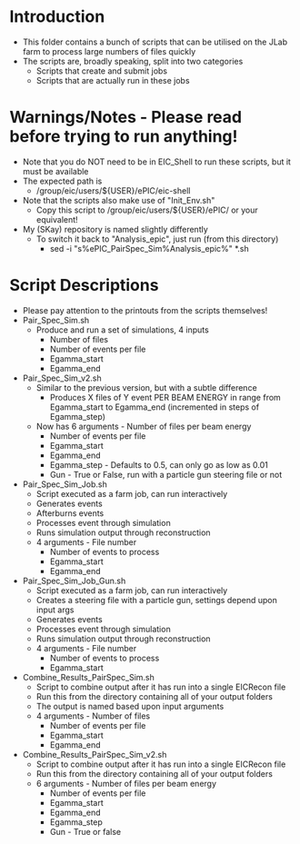 # Introduction

- This folder contains a bunch of scripts that can be utilised on the JLab farm to process large numbers of files quickly
- The scripts are, broadly speaking, split into two categories
  - Scripts that create and submit jobs
  - Scripts that are actually run in these jobs


# Warnings/Notes - Please read before trying to run anything!

- Note that you do NOT need to be in EIC_Shell to run these scripts, but it must be available
- The expected path is 
  - /group/eic/users/${USER}/ePIC/eic-shell
- Note that the scripts also make use of "Init_Env.sh"
  - Copy this script to /group/eic/users/${USER}/ePIC/ or your equivalent!
- My (SKay) repository is named slightly differently
  - To switch it back to "Analysis_epic", just run (from this directory)
    - sed -i "s%ePIC_PairSpec_Sim%Analysis_epic%" *.sh 

# Script Descriptions

- Please pay attention to the printouts from the scripts themselves!
- Pair_Spec_Sim.sh
	- Produce and run a set of simulations, 4 inputs
	  - Number of files
	  - Number of events per file
	  - Egamma_start
	  - Egamma_end
- Pair_Spec_Sim_v2.sh
  - Similar to the previous version, but with a subtle difference
    - Produces X files of Y event PER BEAM ENERGY in range from Egamma_start to Egamma_end (incremented in steps of Egamma_step)
  - Now has 6 arguments
    	  - Number of files per beam energy
	  - Number of events per file
	  - Egamma_start
	  - Egamma_end
	  - Egamma_step - Defaults to 0.5, can only go as low as 0.01
	  - Gun - True or False, run with a particle gun steering file or not
- Pair_Spec_Sim_Job.sh
  - Script executed as a farm job, can run interactively
  - Generates events
  - Afterburns events
  - Processes event through simulation
  - Runs simulation output through reconstruction
  - 4 arguments
    	  - File number
	  - Number of events to process
	  - Egamma_start
	  - Egamma_end
- Pair_Spec_Sim_Job_Gun.sh
  - Script executed as a farm job, can run interactively
  - Creates a steering file with a particle gun, settings depend upon input args
  - Generates events
  - Processes event through simulation
  - Runs simulation output through reconstruction
  - 4 arguments
    	  - File number
	  - Number of events to process
	  - Egamma_start
- Combine_Results_PairSpec_Sim.sh
  - Script to combine output after it has run into a single EICRecon file
  - Run this from the directory containing all of your output folders
  - The output is named based upon input arguments
  - 4 arguments
    	  - Number of files
	  - Number of events per file
	  - Egamma_start
	  - Egamma_end
- Combine_Results_PairSpec_Sim_v2.sh
  - Script to combine output after it has run into a single EICRecon file
  - Run this from the directory containing all of your output folders
  - 6 arguments
    	  - Number of files per beam energy
	  - Number of events per file
	  - Egamma_start
	  - Egamma_end
	  - Egamma_step
	  - Gun - True or false
